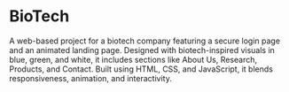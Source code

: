 # BioTech
A web-based project for a biotech company featuring a secure login page and an animated landing page. Designed with biotech-inspired visuals in blue, green, and white, it includes sections like About Us, Research, Products, and Contact. Built using HTML, CSS, and JavaScript, it blends responsiveness, animation, and interactivity.
